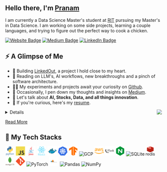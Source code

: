 <h2>Hello there, I'm <a href="https://prxshetty.github.io/">Pranam</a></h2>
<p>I am currently a Data Science Master's student at <a href="https://www.rit.edu/">RIT</a> pursuing my Master's in Data Science. I am working on some side projects, learning a couple languages, and trying to figure out the perfect way to cook a chicken.</p>
<p><a href="https://prxshetty.github.io"><img src="https://img.shields.io/badge/-prxshetty.github.io-4E69C8?style=flat-square&amp;labelColor=4E69C8&amp;logo=Firefox&amp;link=https://prxshetty.github.io" alt="Website Badge"></a> <a href="https://medium.com/@prxshetty"><img src="https://img.shields.io/badge/-@prxshetty-14c767?style=flat-square&amp;labelColor=14c767&amp;logo=Medium&amp;link=https://medium.com/@prxshetty" alt="Medium Badge"></a> <a href="https://www.linkedin.com/in/prxshetty/"><img src="https://img.shields.io/badge/-@prxshetty-0077B5?style=flat-square&amp;labelColor=0077B5&amp;logo=LinkedIn&amp;link=https://www.linkedin.com/in/prxshetty/" alt="LinkedIn Badge"></a></p>
<h2>⚡ A Glimpse of Me</h2>
<ul>
<li>🔭 Building <a href="https://github.com/prxshetty/linkedout">LinkedOut</a>, a project I hold close to my heart.</li>
<li>🧐 Reading on LLM's, AI workflows, new breakthroughs and a pinch of software architecture.</li>
<li>👨‍💻 My experiments and projects await your curiosity on <a href="https://github.com/prxshetty">Github</a>.</li>
<li>📝 Occasionally, I pen down my thoughts and insights on <a href="https://www.medium.com/@prxshetty">Medium</a>.</li>
<li>💬 Let's talk about <strong>AI, Stocks, Data, and all things innovation</strong>.</li>
<li>📄 If you're curious, here's my <a href="https://github.com/prxshetty/prxshetty.github.io/blob/main/assets/docs/PranamShettyF_Resume.pdf">resume</a>.</li>
</ul>
<img align="right" src="https://media3.giphy.com/media/v1.Y2lkPTc5MGI3NjExMGdia2xzaWhoYXhnY3RmMmd3OHNrYmo1a3k5ZmM0aWUyc2tvbWY5NSZlcD12MV9pbnRlcm5hbF9naWZfYnlfaWQmY3Q9Zw/iF38ziTbss8j6/giphy.gif" />
<details>
<pre><code>&lt;summary&gt;Explore&lt;/summary&gt;

&lt;li&gt;&lt;a target=&quot;_blank&quot; href=&quot;https://www.medium.com/@prxshetty&quot;&gt;Check out my blog posts on Medium&lt;/a&gt;&lt;/li&gt;
</code></pre>
</details>
<p><a target="_blank" href="https://www.medium.com/@prxshetty">Read More</a></p>
<h2>🚀 My Tech Stacks</h2>
<p align="left">
<img src="https://raw.githubusercontent.com/devicons/devicon/master/icons/python/python-original-wordmark.svg" alt="Python" width="30" height="30" />
<img src="https://raw.githubusercontent.com/devicons/devicon/master/icons/javascript/javascript-original.svg" alt="JavaScript" width="30" height="30" />
<img src="https://raw.githubusercontent.com/devicons/devicon/master/icons/java/java-original-wordmark.svg" alt="Java" width="30" height="30" />
<img src="https://raw.githubusercontent.com/devicons/devicon/master/icons/react/react-original-wordmark.svg" alt="React" width="30" height="30" />
<img src="https://raw.githubusercontent.com/devicons/devicon/master/icons/docker/docker-original.svg" alt="Docker" width="30" height="30" />
<img src="https://raw.githubusercontent.com/devicons/devicon/master/icons/kubernetes/kubernetes-plain.svg" alt="Kubernetes" width="30" height="30" />
<img src="https://raw.githubusercontent.com/devicons/devicon/master/icons/tensorflow/tensorflow-original.svg" alt="TensorFlow" width="30" height="30" />
<img src="https://www.vectorlogo.zone/logos/google_cloud/google_cloud-icon.svg" alt="GCP" width="30" height="30" />
<img src="https://raw.githubusercontent.com/devicons/devicon/master/icons/amazonwebservices/amazonwebservices-plain-wordmark.svg" alt="AWS" width="30" height="30" />
<img src="https://raw.githubusercontent.com/devicons/devicon/master/icons/flask/flask-original-wordmark.svg" alt="Flask" width="30" height="30" />
<img src="https://raw.githubusercontent.com/devicons/devicon/master/icons/nginx/nginx-original.svg" alt="NGINX" width="30" height="30" />
<img src="https://cdn.jsdelivr.net/gh/devicons/devicon/icons/sqlite/sqlite-original.svg" alt="SQLite" width="30" height="30" />
<img src="https://raw.githubusercontent.com/devicons/devicon/master/icons/redis/redis-original-wordmark.svg" alt="Redis" width="30" height="30" />
<img src="https://raw.githubusercontent.com/devicons/devicon/master/icons/mongodb/mongodb-original-wordmark.svg" alt="MongoDB" width="30" height="30" />
<img src="https://raw.githubusercontent.com/devicons/devicon/master/icons/git/git-original.svg" alt="Git" width="30" height="30" />
<img src="https://raw.githubusercontent.com/pytorch/pytorch/master/docs/source/_static/img/pytorch-logo-dark.svg" alt="PyTorch" width="30" height="30" />
<img src="https://raw.githubusercontent.com/scikit-learn/scikit-learn/main/doc/logos/scikit-learn-logo.svg" alt="Scikit-learn" width="30" height="30" />
<img src="https://raw.githubusercontent.com/pandas-dev/pandas/main/web/pandas/static/img/pandas.svg" alt="Pandas" width="30" height="30" />
<img src="https://raw.githubusercontent.com/numpy/numpy/main/branding/logo/primary/numpylogo.svg" alt="NumPy" width="30" height="30" />
</p>
